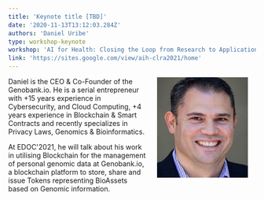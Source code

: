 ```yaml
---
title: 'Keynote title [TBD]'
date: '2020-11-13T13:12:03.284Z'
authors: 'Daniel Uribe'
type: workshop-keynote
workshop: 'AI for Health: Closing the Loop from Research to Applications'
link: 'https://sites.google.com/view/aih-clra2021/home'
---
```


<img align="right" width="185" style="margin-left:16px;margin-right:16px" src="img/Daniel-Uribe.jpg"/>

Daniel is the CEO & Co-Founder of the Genobank.io. He is a serial entrepreneur with +15 years experience in Cybersecurity, and Cloud Computing, +4 years experience in Blockchain & Smart Contracts and recently specializes in Privacy Laws, Genomics & Bioinformatics.

At EDOC'2021, he will talk about his work in utilising Blockchain for the management of personal genomic data at Genobank.io, a blockchain platform to store, share and issue Tokens representing BioAssets based on Genomic information.
